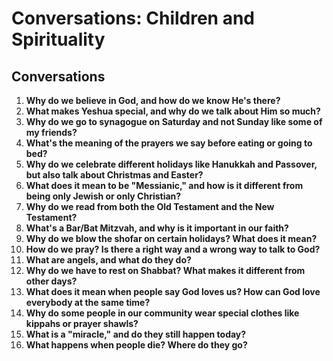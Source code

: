 # Conversations: Children and Spirituality

## Conversations

1. **Why do we believe in God, and how do we know He's there?**
2. **What makes Yeshua special, and why do we talk about Him so much?**
3. **Why do we go to synagogue on Saturday and not Sunday like some of my friends?**
4. **What's the meaning of the prayers we say before eating or going to bed?**
5. **Why do we celebrate different holidays like Hanukkah and Passover, but also talk about Christmas and Easter?**
6. **What does it mean to be "Messianic," and how is it different from being only Jewish or only Christian?**
7. **Why do we read from both the Old Testament and the New Testament?**
8. **What's a Bar/Bat Mitzvah, and why is it important in our faith?**
9. **Why do we blow the shofar on certain holidays? What does it mean?**
10. **How do we pray? Is there a right way and a wrong way to talk to God?**
11. **What are angels, and what do they do?**
12. **Why do we have to rest on Shabbat? What makes it different from other days?**
13. **What does it mean when people say God loves us? How can God love everybody at the same time?**
14. **Why do some people in our community wear special clothes like kippahs or prayer shawls?**
15. **What is a "miracle," and do they still happen today?**
16. **What happens when people die? Where do they go?**
